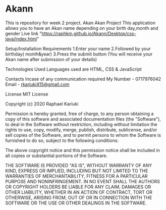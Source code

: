 # Akann
This is repository for week 2 project. 
Akan
Akan Project
This application allows you to have an Akan name depending on your birth day,month and gender
Live link "https://raphkm.github.io/Akann/Desktop/css-java/index.html"

Setup/Installation Requirements
1.Enter your name 
2.Followed by your birthday( month&year) 
3.Press the submit button (You will receive your Akan name after submission of your details)

Technologies Used
Languages used are HTML, CSS & JavaScript

Contacts
 Incase of any communication required My Number - 0717976042 Email - rkariuki415@gmail.com

License
MIT License

Copyright (c) 2020 Raphael Kariuki

Permission is hereby granted, free of charge, to any person obtaining a copy of this software and associated documentation files (the "Software"), to deal in the Software without restriction, including without limitation the rights to use, copy, modify, merge, publish, distribute, sublicense, and/or sell copies of the Software, and to permit persons to whom the Software is furnished to do so, subject to the following conditions:

The above copyright notice and this permission notice shall be included in all copies or substantial portions of the Software.

THE SOFTWARE IS PROVIDED "AS IS", WITHOUT WARRANTY OF ANY KIND, EXPRESS OR IMPLIED, INCLUDING BUT NOT LIMITED TO THE WARRANTIES OF MERCHANTABILITY, FITNESS FOR A PARTICULAR PURPOSE AND NONINFRINGEMENT. IN NO EVENT SHALL THE AUTHORS OR COPYRIGHT HOLDERS BE LIABLE FOR ANY CLAIM, DAMAGES OR OTHER LIABILITY, WHETHER IN AN ACTION OF CONTRACT, TORT OR OTHERWISE, ARISING FROM, OUT OF OR IN CONNECTION WITH THE SOFTWARE OR THE USE OR OTHER DEALINGS IN THE SOFTWARE.
